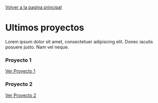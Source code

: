 <!DOCTYPE html>

<head>
<title>Mi Sitio</title>
</head>

<body>

<p><a href="../indice.html" title="Página principal de Mi Sitio">Volver a la pagina principal</a></p>

<h1>Ultimos proyectos</h1>
<p>Lorem ipsum dolor sit amet, consectetuer adipiscing elit. Donec iaculis posuere justo. Nam vel neque.</p>

<h3>Proyecto 1</h3>
<p><a href="../Documentos/Proyecto1.png" title="Roma 1">Ver Proyecto 1</a></p>

<h3>Proyecto 2</h3>
<p><a href="../Documentos/Proyecto2.png" title="Roma 2">Ver Proyecto 2</a></p>

</body>

</html>
